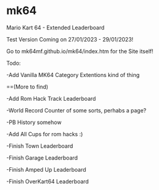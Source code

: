 # mk64
Mario Kart 64 - Extended Leaderboard

Test Version Coming on 27/01/2023 - 29/01/2023!

Go to mk64mf.github.io/mk64/index.htm for the Site itself!

Todo:

-Add Vanilla MK64 Category Extentions kind of thing
  
==(More to find)

-Add Rom Hack Track Leaderboard

-World Record Counter of some sorts, perhabs a page?

-PB History somehow

-Add All Cups for rom hacks :)

-Finish Town Leaderboard

-Finish Garage Leaderboard

-Finish Amped Up Leaderboard

-Finish OverKart64 Leaderboard
